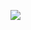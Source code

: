 [![](https://mermaid.ink/img/pako:eNptj7EOwjAMRH8l8ojahTEDA2KFhZEwWI0JESRBxkFCVf-dkKjqUk_n59PJN8KQLIGGt6DQwaNjDP1na6Iqc9lcVd_v1MmlYH10jc5bPRXLCiXmxI1XuZKy8D0xPhqscs5V0EEgDuhteXD8OwzInQIZ0EVaumF-igETp2LFLOn8jQNo4Uwd5JddKs2QrJfEx9a5Vp9-XU5RgQ?type=png)](https://mermaid.live/edit#pako:eNptj7EOwjAMRH8l8ojahTEDA2KFhZEwWI0JESRBxkFCVf-dkKjqUk_n59PJN8KQLIGGt6DQwaNjDP1na6Iqc9lcVd_v1MmlYH10jc5bPRXLCiXmxI1XuZKy8D0xPhqscs5V0EEgDuhteXD8OwzInQIZ0EVaumF-igETp2LFLOn8jQNo4Uwd5JddKs2QrJfEx9a5Vp9-XU5RgQ)
